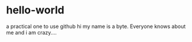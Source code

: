 # hello-world
a practical one to use github
hi my name is a byte. Everyone knows about me and i am crazy.... 
